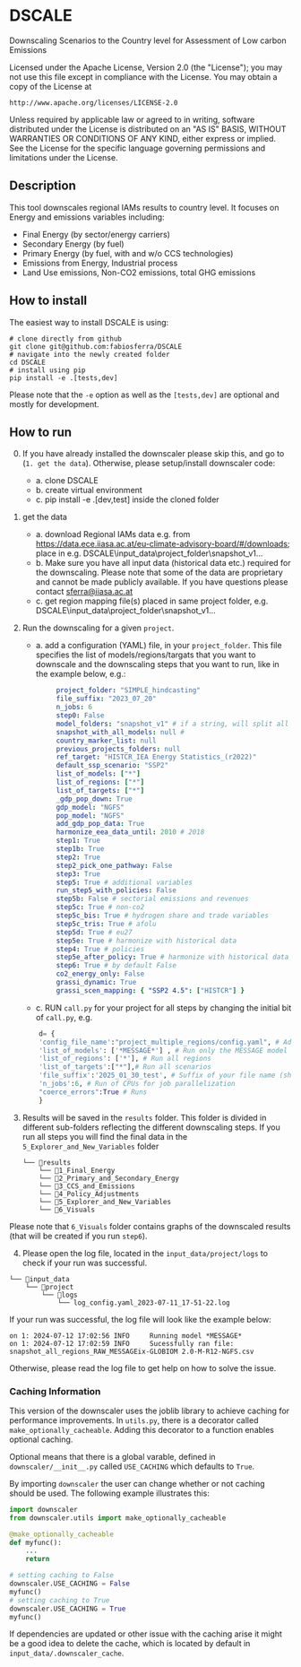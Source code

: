 # DSCALE
Downscaling Scenarios to the Country level for Assessment of Low carbon Emissions

Licensed under the Apache License, Version 2.0 (the "License"); you may not use this
file except in compliance with the License. You may obtain a copy of the License at

    http://www.apache.org/licenses/LICENSE-2.0

Unless required by applicable law or agreed to in writing, software distributed under
the License is distributed on an "AS IS" BASIS, WITHOUT WARRANTIES OR CONDITIONS OF ANY
KIND, either express or implied. See the License for the specific language governing
permissions and limitations under the License.

## Description

This tool downscales regional IAMs results to country level. It focuses on Energy and emissions variables including:
- Final Energy (by sector/energy carriers)
- Secondary Energy (by fuel)
- Primary Energy (by fuel, with and w/o CCS technologies)
- Emissions from Energy, Industrial process
- Land Use emissions, Non-CO2 emissions, total GHG emissions

## How to install
The easiest way to install DSCALE is using:
```console
# clone directly from github
git clone git@github.com:fabiosferra/DSCALE
# navigate into the newly created folder
cd DSCALE
# install using pip
pip install -e .[tests,dev]
```
Please note that the `-e` option as well as the `[tests,dev]` are optional and mostly for
development.


## How to run

0. If you have already installed the downscaler please skip this, and go to (`1. get the data`). Otherwise, please setup/install downscaler code:
	- a. clone DSCALE
	- b. create virtual environment
	- c. pip install -e .[dev,test] inside the cloned folder

1. get the data
    - a. download Regional IAMs data e.g. from https://data.ece.iiasa.ac.at/eu-climate-advisory-board/#/downloads; place in e.g. DSCALE\input_data\project_folder\snapshot_v1\...
    - b. Make sure you have all input data (historical data etc.) required for the downscaling. Please note that some of the data are proprietary and cannot be made publicly available. If you have questions please contact sferra@iiasa.ac.at 
    - c. get region mapping file(s) placed in same project folder, e.g. DSCALE\input_data\project_folder\snapshot_v1\...
    

2.  Run the downscaling for a given `project`.
	- a. add a configuration (YAML) file, in your `project_folder`. This file specifies the list of models/regions/targats that you want to downscale and the downscaling steps that you want to run, like in the example below, e.g.:
       ```yaml
            project_folder: "SIMPLE_hindcasting"
            file_suffix: "2023_07_20"
            n_jobs: 6
            step0: False
            model_folders: "snapshot_v1" # if a string, will split all dataframes contained in that folder by model
            snapshot_with_all_models: null #
            country_marker_list: null
            previous_projects_folders: null
            ref_target: "HISTCR_IEA Energy Statistics_(r2022)"
            default_ssp_scenario: "SSP2"
            list_of_models: ["*"]
            list_of_regions: ["*"]
            list_of_targets: ["*"]
            _gdp_pop_down: True
            gdp_model: "NGFS"
            pop_model: "NGFS"
            add_gdp_pop_data: True
            harmonize_eea_data_until: 2010 # 2018
            step1: True
            step1b: True
            step2: True
            step2_pick_one_pathway: False
            step3: True
            step5: True # additional variables
            run_step5_with_policies: False
            step5b: False # sectorial emissions and revenues
            step5c: True # non-co2
            step5c_bis: True # hydrogen share and trade variables
            step5c_tris: True # afolu
            step5d: True # eu27
            step5e: True # harmonize with historical data
            step4: True # policies
            step5e_after_policy: True # harmonize with historical data (after policy adjustments)
            step6: True # by default False
            co2_energy_only: False
            grassi_dynamic: True
            grassi_scen_mapping: { "SSP2 4.5": ["HISTCR"] }
        ```
    - c. RUN `call.py` for your project for all steps by changing the initial bit of `call.py`, e.g.
    ```python
        d= {
        'config_file_name':"project_multiple_regions/config.yaml", # Add path to the `config.yaml` file 
        'list_of_models': ['*MESSAGE*']	, # Run only the MESSAGE model
        'list_of_regions': ['*'], # Run all regions
        'list_of_targets':["*"],# Run all scenarios 
        'file_suffix':'2025_01_30_test', # Suffix of your file name (should contain a date)
        'n_jobs':6, # Run of CPUs for job parallelization 
        "coerce_errors":True # Runs
        }
    ```
3.  Results will be saved in the `results` folder. This folder is divided in different sub-folders reflecting the different downscaling steps. If you run all steps you will find the final data in the `5_Explorer_and_New_Variables` folder
    ```
    └── 📁results
        └── 📁1_Final_Energy
        └── 📁2_Primary_and_Secondary_Energy
        └── 📁3_CCS_and_Emissions
        └── 📁4_Policy_Adjustments
        └── 📁5_Explorer_and_New_Variables
        └── 📁6_Visuals
    ```
Please note that `6_Visuals` folder contains graphs of the downscaled results (that will be created if you run  `step6`).

4. Please open the log file, located in the `input_data/project/logs` to check if your run was successful.
```
└── 📁input_data
    └── 📁project
        └── 📁logs
            └── log_config.yaml_2023-07-11_17-51-22.log
```
If your run was successful, the log file will look like the example below:
```
on 1: 2024-07-12 17:02:56 INFO     Running model *MESSAGE*
on 1: 2024-07-12 17:02:59 INFO     Sucessfully ran file: snapshot_all_regions_RAW_MESSAGEix-GLOBIOM 2.0-M-R12-NGFS.csv
```
Otherwise, please read the log file to get help on how to solve the issue.

### Caching Information

This version of the downscaler uses the joblib library to achieve caching for
performance improvements. In `utils.py`, there is a decorator called
`make_optionally_cacheable`. Adding this decorator to a function enables optional
caching.

Optional means that there is a global varable, defined in `downscaler/__init__.py`
called `USE_CACHING` which defaults to `True`.

By importing `downscaler` the user can change whether or not caching should be used. The
following example illustrates this:

```python
import downscaler
from downscaler.utils import make_optionally_cacheable

@make_optionally_cacheable
def myfunc():
    ...
    return

# setting caching to False
downscaler.USE_CACHING = False
myfunc()
# setting caching to True
downscaler.USE_CACHING = True
myfunc()
```

If dependencies are updated or other issue with the caching arise it might be a good
idea to delete the cache, which is located by default in `input_data/.downscaler_cache`.

